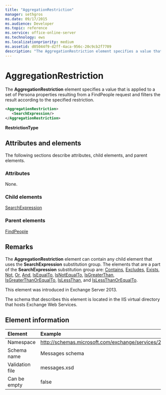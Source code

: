 ```yaml
---
title: "AggregationRestriction"
manager: sethgros
ms.date: 09/17/2015
ms.audience: Developer
ms.topic: reference
ms.service: office-online-server
ms.technology: ews
ms.localizationpriority: medium
ms.assetid: d05044f9-d2ff-4aca-956c-20c9cb2f7709
description: "The AggregationRestriction element specifies a value that is applied to a set of Persona properties resulting from a FindPeople request and filters the result according to the specified restriction."
---
```


# AggregationRestriction

The **AggregationRestriction** element specifies a value that is applied to a set of Persona properties resulting from a FindPeople request and filters the result according to the specified restriction. 
  
```XML
<AggregationRestriction>
   <SearchExpression/>
</AggregationRestriction>
```

 **RestrictionType**
## Attributes and elements

The following sections describe attributes, child elements, and parent elements.
  
### Attributes

None.
  
### Child elements

[SearchExpression](searchexpression.md)
  
### Parent elements

[FindPeople](findpeople.md)
  
## Remarks

The **AggregationRestriction** element can contain any child element that uses the **SearchExpression** substitution group. The elements that are a part of the **SearchExpression** substitution group are: [Contains](contains.md), [Excludes](excludes.md), [Exists](exists.md), [Not](not.md), [Or](or.md), [And](and.md), [IsEqualTo](isequalto.md), [IsNotEqualTo](isnotequalto.md), [IsGreaterThan](isgreaterthan.md), [IsGreaterThanOrEqualTo](isgreaterthanorequalto.md), [IsLessThan](islessthan.md), and [IsLessThanOrEqualTo](islessthanorequalto.md).
  
This element was introduced in Exchange Server 2013.
  
The schema that describes this element is located in the IIS virtual directory that hosts Exchange Web Services.
  
## Element information

| Element | Example |
|:-----|:-----|
|Namespace  <br/> |http://schemas.microsoft.com/exchange/services/2006/messages  <br/> |
|Schema name  <br/> |Messages schema  <br/> |
|Validation file  <br/> |messages.xsd  <br/> |
|Can be empty  <br/> |false  <br/> |
   

